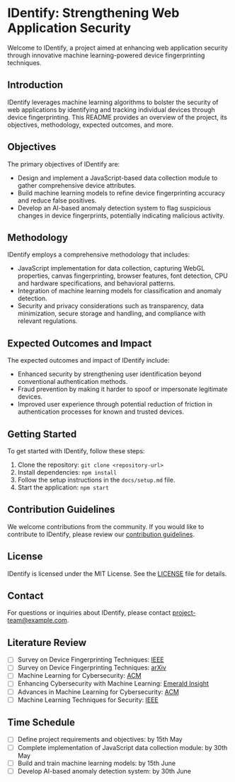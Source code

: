 # IDentify: Strengthening Web Application Security

Welcome to IDentify, a project aimed at enhancing web application security through innovative machine learning-powered device fingerprinting techniques.

## Introduction

IDentify leverages machine learning algorithms to bolster the security of web applications by identifying and tracking individual devices through device fingerprinting. This README provides an overview of the project, its objectives, methodology, expected outcomes, and more.

## Objectives

The primary objectives of IDentify are:
- Design and implement a JavaScript-based data collection module to gather comprehensive device attributes.
- Build machine learning models to refine device fingerprinting accuracy and reduce false positives.
- Develop an AI-based anomaly detection system to flag suspicious changes in device fingerprints, potentially indicating malicious activity.

## Methodology

IDentify employs a comprehensive methodology that includes:
- JavaScript implementation for data collection, capturing WebGL properties, canvas fingerprinting, browser features, font detection, CPU and hardware specifications, and behavioral patterns.
- Integration of machine learning models for classification and anomaly detection.
- Security and privacy considerations such as transparency, data minimization, secure storage and handling, and compliance with relevant regulations.

## Expected Outcomes and Impact

The expected outcomes and impact of IDentify include:
- Enhanced security by strengthening user identification beyond conventional authentication methods.
- Fraud prevention by making it harder to spoof or impersonate legitimate devices.
- Improved user experience through potential reduction of friction in authentication processes for known and trusted devices.

## Getting Started

To get started with IDentify, follow these steps:
1. Clone the repository: `git clone <repository-url>`
2. Install dependencies: `npm install`
3. Follow the setup instructions in the `docs/setup.md` file.
4. Start the application: `npm start`

## Contribution Guidelines

We welcome contributions from the community. If you would like to contribute to IDentify, please review our [contribution guidelines](CONTRIBUTING.md).

## License

IDentify is licensed under the MIT License. See the [LICENSE](LICENSE) file for details.

## Contact

For questions or inquiries about IDentify, please contact [project-team@example.com](mailto:project-team@example.com).

## Literature Review

- [ ] Survey on Device Fingerprinting Techniques: [IEEE](https://ieeexplore.ieee.org/abstract/document/9519502)
- [ ] Survey on Device Fingerprinting Techniques: [arXiv](https://arxiv.org/abs/1905.01051)
- [ ] Machine Learning for Cybersecurity: [ACM](https://dl.acm.org/doi/abs/10.1145/3386040?casa_token=027mVneiDnwAAAAA:MnDDy8r-IfQwmX69w4iuJZQo2Ow8EG__mWksXG2W5ttQ-ycGeb3PHSP2qTlpCTNmQCxo8LyT4eM)
- [ ] Enhancing Cybersecurity with Machine Learning: [Emerald Insight](https://www.emerald.com/insight/content/doi/10.1108/JIC-04-2019-0067/full/html?casa_token=3GomGpyTYG0AAAAA:DHZzDpRn-wGuWNLt6pk3fVKcwCiIwjrgQoM7Dp67g5MjAnCTE68ub8E5oOKQzu5U-FTp5cOHk6XUG6C5Gjf0G08KcNUqK8GSSBlGjpPtKj8Ztih1Og)
- [ ] Advances in Machine Learning for Cybersecurity: [ACM](https://dl.acm.org/doi/abs/10.1145/3243734.3243768)
- [ ] Machine Learning Techniques for Security: [IEEE](https://ieeexplore.ieee.org/abstract/document/10431413)

## Time Schedule

- [ ] Define project requirements and objectives: by 15th May
- [ ] Complete implementation of JavaScript data collection module: by 30th May
- [ ] Build and train machine learning models: by 15th June
- [ ] Develop AI-based anomaly detection system: by 30th June

